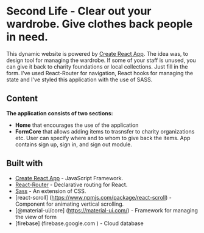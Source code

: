 # Second Life - Clear out your wardrobe. Give clothes back people in need.

This dynamic website is powered by [Create React App](https://github.com/facebook/create-react-app). The idea was, to design tool for managing the wardrobe. If some of your staff is unused,  you can give it back to charity foundations or local collections. Just fill in the form. I've used React-Router for navigation, React hooks for managing the state and I've styled this application with the use of SASS.

## Content

**The application consists of two sections:**
- **Home** that encourages the use of the application
- **FormCore** that allows adding items to trasnsfer to charity organizations etc. User can specify where and to whom to give back the items. 
App contains sign up, sign in, and sign out module.

## Built with

- [Create React App](https://github.com/facebook/create-react-app) - JavaScript Framework.
- [React-Router](https://github.com/ReactTraining/react-router) - Declarative routing for React.
- [Sass](https://github.com/sass/sass) - An extension of CSS.
- [react-scroll] (https://www.npmjs.com/package/react-scroll) - Component for animating vertical scrolling.
- [@material-ui/core] (https://material-ui.com/) - Framework for managing the view of form
- [firebase] (firebase.google.com ) - Cloud database
